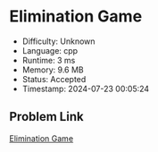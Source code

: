 # Elimination Game

- Difficulty: Unknown
- Language: cpp
- Runtime: 3 ms
- Memory: 9.6 MB
- Status: Accepted
- Timestamp: 2024-07-23 00:05:24

## Problem Link
[Elimination Game](https://leetcode.com/problems/elimination-game)

